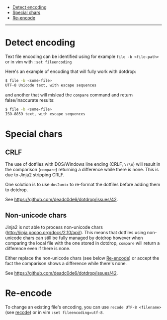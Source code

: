 * [Detect encoding](#detect-encoding)
* [Special chars](#special-chars)
* [Re-encode](#re-encode)

---

# Detect encoding

Text file encoding can be identified using for example `file -b <file-path>` or in vim
with `:set fileencoding`

Here's an example of encoding that will fully work with dotdrop:
```bash
$ file -b <some-file>
UTF-8 Unicode text, with escape sequences
```

and another that will mislead the `compare` command and return false/inaccurate results:
```bash
$ file -b <some-file>
ISO-8859 text, with escape sequences
```

# Special chars

## CRLF

The use of dotfiles with DOS/Windows line ending (CRLF, `\r\n`) will result in
the comparison (`compare`) returning a difference while there is none.
This is due to Jinja2 stripping CRLF.

One solution is to use `dos2unix` to re-format the dotfiles before adding them                                                       to dotdrop.

See <https://github.com/deadc0de6/dotdrop/issues/42>.

## Non-unicode chars

Jinja2 is not able to process non-unicode chars (<http://jinja.pocoo.org/docs/2.10/api/>). This means that dotfiles using non-unicode chars can still be fully managed by dotdrop however when comparing the local file with the one stored in dotdrop, `compare` will return a difference even if there is none.

Either replace the non-unicode chars (see below [Re-encode](#re-encode)) or accept the fact the comparison shows a difference while there's none.

See <https://github.com/deadc0de6/dotdrop/issues/42>.

# Re-encode

To change an existing file's encoding, you can use `recode UTF-8 <filename>` (see [recode](https://linux.die.net/man/1/recode)) or in vim `:set fileencoding=utf-8`.
